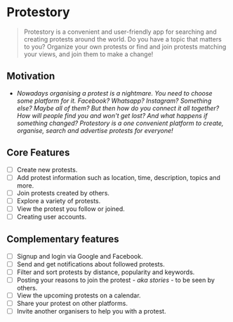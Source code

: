 # Protestory

> Protestory is a convenient and user-friendly app for searching and creating protests around the world.
> Do you have a topic that matters to you? Organize your own protests or find and join protests matching your views, and join them to make a change!


## Motivation

* *Nowadays organising a protest is a nightmare. You need to choose some platform for it. Facebook? Whatsapp? Instagram? Something else? Maybe all of them? But then how do you connect it all together? How will people find you and won't get lost? And what happens if something changed? Protestory is a one convenient platform to create, organise, search and advertise protests for everyone!*

## Core Features

* [ ] Create new protests.
* [ ] Add protest information such as location, time, description, topics and more.
* [ ] Join protests created by others.
* [ ] Explore a variety of protests.
* [ ] View the protest you follow or joined.
* [ ] Creating user accounts.

## Complementary features

* [ ] Signup and login via Google and Facebook.
* [ ] Send and get notifications about followed protests.
* [ ] Filter and sort protests by distance, popularity and keywords.
* [ ] Posting your reasons to join the protest - *aka stories* - to be seen by others.
* [ ] View the upcoming protests on a calendar.
* [ ] Share your protest on other platforms.
* [ ] Invite another organisers to help you with a protest.